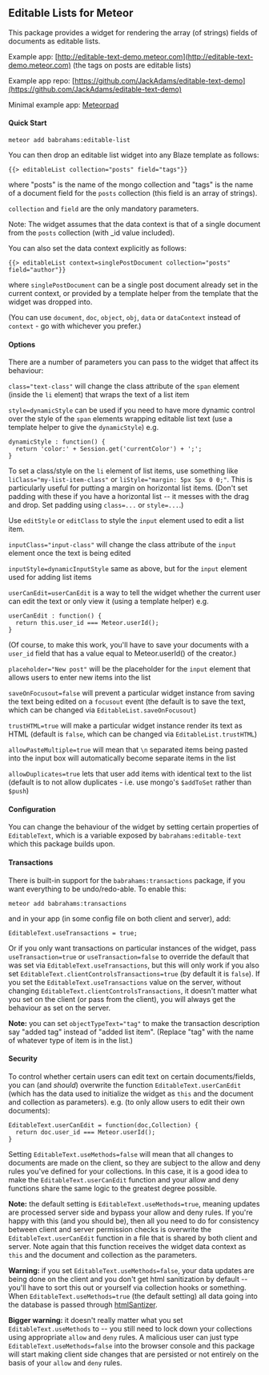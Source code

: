 Editable Lists for Meteor
-------------------------

This package provides a widget for rendering the array (of strings) fields of documents as editable lists.

Example app: [http://editable-text-demo.meteor.com](http://editable-text-demo.meteor.com) (the tags on posts are editable lists)

Example app repo: [https://github.com/JackAdams/editable-text-demo](https://github.com/JackAdams/editable-text-demo)

Minimal example app: [Meteorpad](http://meteorpad.com/pad/yM49AHwC3yYrYCEqs/editable-list)

#### Quick Start

	meteor add babrahams:editable-list

You can then drop an editable list widget into any Blaze template as follows:

	{{> editableList collection="posts" field="tags"}}
	
where "posts" is the name of the mongo collection and "tags" is the name of a document field for the `posts` collection (this field is an array of strings).

`collection` and `field` are the only mandatory parameters.

Note: The widget assumes that the data context is that of a single document from the `posts` collection (with _id value included).

You can also set the data context explicitly as follows:

    {{> editableList context=singlePostDocument collection="posts" field="author"}}

where `singlePostDocument` can be a single post document already set in the current context, or provided by a template helper from the template that the widget was dropped into.

(You can use `document`, `doc`, `object`, `obj`, `data` or `dataContext` instead of `context` - go with whichever you prefer.)

#### Options

There are a number of parameters you can pass to the widget that affect its behaviour:

`class="text-class"` will change the class attribute of the `span` element (inside the `li` element) that wraps the text of a list item

`style=dynamicStyle` can be used if you need to have more dynamic control over the style of the `span` elements wrapping editable list text (use a template helper to give the `dynamicStyle`) e.g.
	
	dynamicStyle : function() {
	  return 'color:' + Session.get('currentColor') + ';';
	} 

To set a class/style on the `li` element of list items, use something like `liClass="my-list-item-class"` or `liStyle="margin: 5px 5px 0 0;"`. This is particularly useful for putting a margin on horizontal list items. (Don't set padding with these if you have a horizontal list -- it messes with the drag and drop. Set padding using `class=...` or `style=...`.)

Use `editStyle` or `editClass` to style the `input` element used to edit a list item.

`inputClass="input-class"` will change the class attribute of the `input` element once the text is being edited

`inputStyle=dynamicInputStyle` same as above, but for the `input` element used for adding list items

`userCanEdit=userCanEdit` is a way to tell the widget whether the current user can edit the text or only view it (using a template helper) e.g.
	
	userCanEdit : function() {
	  return this.user_id === Meteor.userId();
	}

(Of course, to make this work, you'll have to save your documents with a `user_id` field that has a value equal to Meteor.userId() of the creator.)

`placeholder="New post"` will be the placeholder for the `input` element that allows users to enter new items into the list

`saveOnFocusout=false` will prevent a particular widget instance from saving the text being edited on a `focusout` event (the default is to save the text, which can be changed via `EditableList.saveOnFocusout`)

`trustHTML=true` will make a particular widget instance render its text as HTML (default is `false`, which can be changed via `EditableList.trustHTML`)

`allowPasteMultiple=true` will mean that `\n` separated items being pasted into the input box will automatically become separate items in the list

`allowDuplicates=true` lets that user add items with identical text to the list (default is to not allow duplicates - i.e. use mongo's `$addToSet` rather than `$push`)

#### Configuration

You can change the behaviour of the widget by setting certain properties of `EditableText`, which is a variable exposed by `babrahams:editable-text` which this package builds upon.

#### Transactions

There is built-in support for the `babrahams:transactions` package, if you want everything to be undo/redo-able. To enable this:

	meteor add babrahams:transactions

and in your app (in some config file on both client and server), add:

	EditableText.useTransactions = true;

Or if you only want transactions on particular instances of the widget, pass `useTransaction=true` or `useTransaction=false` to override the default that was set via `EditableText.useTransactions`, but this will only work if you also set `EditableText.clientControlsTransactions=true` (by default it is `false`). If you set the `EditableText.useTransactions` value on the server, without changing `EditableText.clientControlsTransactions`, it doesn't matter what you set on the client (or pass from the client), you will always get the behaviour as set on the server.

__Note:__ you can set `objectTypeText="tag"` to make the transaction description say "added tag" instead of "added list item". (Replace "tag" with the name of whatever type of item is in the list.)

#### Security

To control whether certain users can edit text on certain documents/fields, you can (and _should_) overwrite the function `EditableText.userCanEdit` (which has the data used to initialize the widget as `this` and the document and collection as parameters).  e.g. (to only allow users to edit their own documents):

	EditableText.userCanEdit = function(doc,Collection) {
	  return doc.user_id === Meteor.userId();
	}

Setting `EditableText.useMethods=false` will mean that all changes to documents are made on the client, so they are subject to the allow and deny rules you've defined for your collections.  In this case, it is a good idea to make the `EditableText.userCanEdit` function and your allow and deny functions share the same logic to the greatest degree possible.

__Note:__ the default setting is `EditableText.useMethods=true`, meaning updates are processed server side and bypass your allow and deny rules. If you're happy with this (and you should be), then all you need to do for consistency between client and server permission checks is overwrite the `EditableText.userCanEdit` function in a file that is shared by both client and server.  Note again that this function receives the widget data context as `this` and the document and collection as the parameters.

__Warning:__ if you set `EditableText.useMethods=false`, your data updates are being done on the client and you don't get html sanitization by default -- you'll have to sort this out or yourself via collection hooks or something. When `EditableText.useMethods=true` (the default setting) all data going into the database is passed through [htmlSantizer](https://github.com/punkave/sanitize-html).

__Bigger warning:__ it doesn't really matter what you set `EditableText.useMethods` to -- you still need to lock down your collections using appropriate `allow` and `deny` rules. A malicious user can just type `EditableText.useMethods=false` into the browser console and this package will start making client side changes that are persisted or not entirely on the basis of your `allow` and `deny` rules.